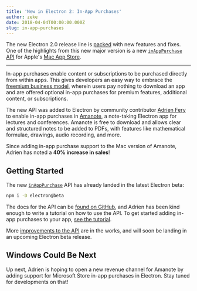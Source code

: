 ```yaml
---
title: 'New in Electron 2: In-App Purchases'
author: zeke
date: 2018-04-04T00:00:00.000Z
slug: in-app-purchases
---
```

The new Electron 2.0 release line is [packed](https://github.com/electron/electron/releases/tag/v2.0.0-beta.1) with new features and fixes. One of the highlights from this new major version is a new
[`inAppPurchase` API](https://github.com/electron/electron/blob/master/docs/api/in-app-purchase.md)
for Apple's [Mac App Store](https://support.apple.com/en-us/HT202023).

---

In-app purchases enable content or subscriptions to be purchased directly 
from within apps. This gives developers an easy way to embrace the
[freemium business model](https://developer.apple.com/app-store/freemium-business-model/), 
wherein users pay nothing to download an app and are offered optional 
in-app purchases for premium features, additional content, or subscriptions.
  
The new API was added to Electron by community contributor
[Adrien Fery](https://github.com/AdrienFery) to enable in-app purchases in 
[Amanote](https://amanote.com/), a note-taking Electron app for lectures and 
conferences. Amanote is free to download and allows clear and structured notes 
to be added to PDFs, with features like mathematical formulae, drawings, audio 
recording, and more.

Since adding in-app purchase support to the Mac version of Amanote, Adrien 
has noted a **40% increase in sales**!

## Getting Started

The new [`inAppPurchase`](https://github.com/electron/electron/blob/master/docs/api/in-app-purchase.md) API has already landed in the latest Electron beta:

```sh
npm i -D electron@beta
```

The docs for the API can be [found on GitHub](https://github.com/electron/electron/blob/master/docs/api/in-app-purchase.md),
and Adrien has been kind enough to write a tutorial on how to use the API. To
get started adding in-app purchases to your app, [see the tutorial](https://github.com/AdrienFery/electron/blob/a69bbe882aed1a5aee2b7910afe09900275b2bf6/docs/tutorial/in-app-purchases.md).

More [improvements to the API](https://github.com/electron/electron/pull/12464)
are in the works, and will soon be landing in an upcoming Electron beta release.

## Windows Could Be Next

Up next, Adrien is hoping to open a new revenue channel for Amanote by adding 
support for Microsoft Store in-app purchases in Electron. Stay tuned for 
developments on that!
